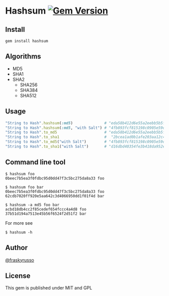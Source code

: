 # Hashsum [![Gem Version](https://badge.fury.io/rb/hashsum.png)](http://badge.fury.io/rb/hashsum)

## Install

    gem install hashsum

## Algorithms

* MD5
* SHA1
* SHA2
  * SHA256
  * SHA384
  * SHA512

## Usage
```ruby
"String to Hash".hashsum(:md5)              # "eda58b412d6e55a2eebb5b5f731330bd"
"String to Hash".hashsum(:md5, "with Salt") # "4fb893fcf815198c0905e59d6685b5ec"
"String to Hash".to_md5                     # "eda58b412d6e55a2eebb5b5f731330bd"
"String to Hash".to_sha1                    #  "2bcea1ad0b1afe203aa12c470bdf545df9ef5dfd"
"String to Hash".to_md5("with Salt")        # "4fb893fcf815198c0905e59d6685b5ec"
"String to Hash".to_sha1("with Salt")       # "d16dbd40354fe3b418da952e648f4eca37e05a78"
```
## Command line tool
```shell
$ hashsum foo
0beec7b5ea3f0fdbc95d0dd47f3c5bc275da8a33 foo
```
```shell
$ hashsum foo bar
0beec7b5ea3f0fdbc95d0dd47f3c5bc275da8a33 foo
62cdb7020ff920e5aa642c3d4066950dd1f01f4d bar
```
```shell
$ hashsum -a md5 foo bar
acbd18db4cc2f85cedef654fccc4a4d8 foo
37b51d194a7513e45b56f6524f2d51f2 bar
```
For more see
```shell
$ hashsum -h
```
## Author

[@fraskyrusso](http://twitter.com/fraskyrusso)

## License

This gem is published under MIT and GPL